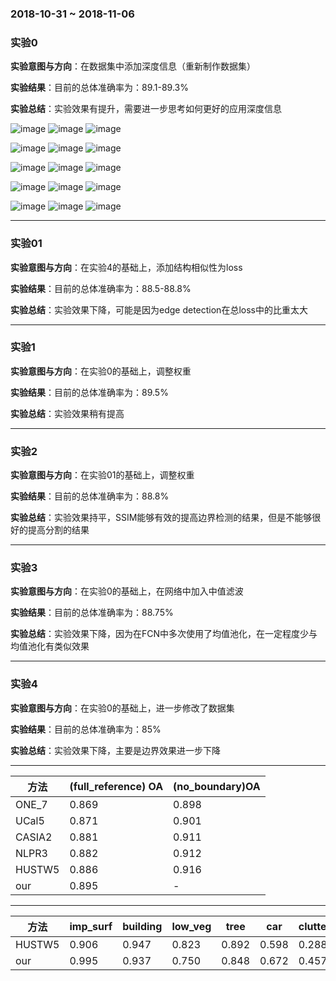 ### 2018-10-31 ~ 2018-11-06

### **实验0**
**实验意图与方向**：在数据集中添加深度信息（重新制作数据集）

**实验结果**：目前的总体准确率为：89.1-89.3%

**实验总结**：实验效果有提升，需要进一步思考如何更好的应用深度信息

![image](https://github.com/3013216006/seminar/blob/master/18-10-31/1101/0image.png)
![image](https://github.com/3013216006/seminar/blob/master/18-10-31/1101/0gt.png)
![image](https://github.com/3013216006/seminar/blob/master/18-10-31/1101/0res.png)

![image](https://github.com/3013216006/seminar/blob/master/18-10-31/1101/17image.png)
![image](https://github.com/3013216006/seminar/blob/master/18-10-31/1101/17gt.png)
![image](https://github.com/3013216006/seminar/blob/master/18-10-31/1101/17res.png)

![image](https://github.com/3013216006/seminar/blob/master/18-10-31/1101/3image.png)
![image](https://github.com/3013216006/seminar/blob/master/18-10-31/1101/3gt.png)
![image](https://github.com/3013216006/seminar/blob/master/18-10-31/1101/3res.png)

![image](https://github.com/3013216006/seminar/blob/master/18-10-31/1101/4image.png)
![image](https://github.com/3013216006/seminar/blob/master/18-10-31/1101/4gt.png)
![image](https://github.com/3013216006/seminar/blob/master/18-10-31/1101/4res.png)

![image](https://github.com/3013216006/seminar/blob/master/18-10-31/1101/19image.png)
![image](https://github.com/3013216006/seminar/blob/master/18-10-31/1101/19gt.png)
![image](https://github.com/3013216006/seminar/blob/master/18-10-31/1101/19res.png)

---

### **实验01**
**实验意图与方向**：在实验4的基础上，添加结构相似性为loss

**实验结果**：目前的总体准确率为：88.5-88.8%

**实验总结**：实验效果下降，可能是因为edge detection在总loss中的比重太大

---


### **实验1**
**实验意图与方向**：在实验0的基础上，调整权重

**实验结果**：目前的总体准确率为：89.5%

**实验总结**：实验效果稍有提高

---

### **实验2**
**实验意图与方向**：在实验01的基础上，调整权重

**实验结果**：目前的总体准确率为：88.8%

**实验总结**：实验效果持平，SSIM能够有效的提高边界检测的结果，但是不能够很好的提高分割的结果

---


### **实验3**
**实验意图与方向**：在实验0的基础上，在网络中加入中值滤波

**实验结果**：目前的总体准确率为：88.75%

**实验总结**：实验效果下降，因为在FCN中多次使用了均值池化，在一定程度少与均值池化有类似效果

---

### **实验4**
**实验意图与方向**：在实验0的基础上，进一步修改了数据集

**实验结果**：目前的总体准确率为：85%

**实验总结**：实验效果下降，主要是边界效果进一步下降

---

| 方法 | (full_reference) OA | (no_boundary)OA |
| ------ | ------ | ------ |
| ONE_7 | 0.869 | 0.898 |
| UCal5 |  0.871 | 0.901 |
| CASIA2 | 0.881 | 0.911 |
| NLPR3 |  0.882 | 0.912 |
| HUSTW5 | 0.886 | 0.916 |
| our |  0.895 | - |

---
|方法|imp_surf|building |low_veg|tree|car|clutter|
| ------ | ------ | ------ | ------ | ------ | ------ | ------ |
|HUSTW5|0.906 |0.947 |0.823 |0.892 |0.598 |0.288 |
|our|0.995|0.937|0.750|0.848|0.672|0.457|






